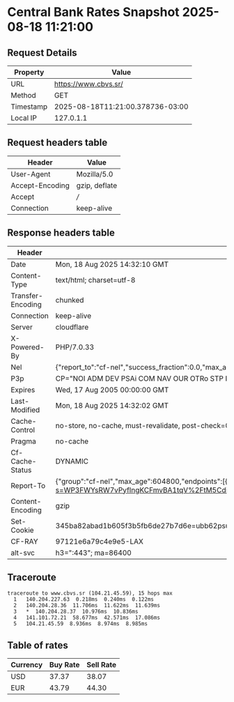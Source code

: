 # Central Bank Rates Snapshot 2025-08-18 11:21:00
## Request Details

| Property | Value |
|----------|-------|
| URL | https://www.cbvs.sr/ |
| Method | GET |
| Timestamp | 2025-08-18T11:21:00.378736-03:00 |
| Local IP | 127.0.1.1 |
    
## Request headers table

| Header | Value |
|--------|-------|
| User-Agent | Mozilla/5.0 |
| Accept-Encoding | gzip, deflate |
| Accept | */* |
| Connection | keep-alive |

    
## Response headers table
| Header | Value |
|--------|-------|
| Date | Mon, 18 Aug 2025 14:32:10 GMT |
| Content-Type | text/html; charset=utf-8 |
| Transfer-Encoding | chunked |
| Connection | keep-alive |
| Server | cloudflare |
| X-Powered-By | PHP/7.0.33 |
| Nel | {"report_to":"cf-nel","success_fraction":0.0,"max_age":604800} |
| P3p | CP="NOI ADM DEV PSAi COM NAV OUR OTRo STP IND DEM" |
| Expires | Wed, 17 Aug 2005 00:00:00 GMT |
| Last-Modified | Mon, 18 Aug 2025 14:32:02 GMT |
| Cache-Control | no-store, no-cache, must-revalidate, post-check=0, pre-check=0 |
| Pragma | no-cache |
| Cf-Cache-Status | DYNAMIC |
| Report-To | {"group":"cf-nel","max_age":604800,"endpoints":[{"url":"https://a.nel.cloudflare.com/report/v4?s=WP3FWYsRW7vPyfIngKCFmvBA1tqV%2FtM5CdiA7eCo1aQoh6J9r3cB4g3nIaErcaMG35va4R%2B%2FZFJvaGk0SwC8JQA5IPCb5hSh4wr7"}]} |
| Content-Encoding | gzip |
| Set-Cookie | 345ba82abad1b605f3b5fb6de27b7d6e=ubb62psu3chgguerbc6e32rd63; HttpOnly; Path=/ |
| CF-RAY | 97121e6a79c4e9e5-LAX |
| alt-svc | h3=":443"; ma=86400 |

## Traceroute 

```
traceroute to www.cbvs.sr (104.21.45.59), 15 hops max
  1   140.204.227.63  0.218ms  0.240ms  0.122ms 
  2   140.204.28.36  11.706ms  11.622ms  11.639ms 
  3   *  140.204.28.37  10.976ms  10.836ms 
  4   141.101.72.21  58.677ms  42.571ms  17.086ms 
  5   104.21.45.59  8.936ms  8.974ms  8.985ms 

```

## Table of rates

| Currency | Buy Rate | Sell Rate |
|----------|----------|-----------|
| USD | 37.37 | 38.07 |
| EUR | 43.79 | 44.30 |
